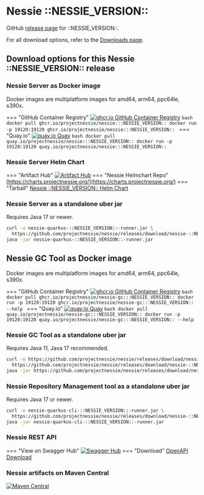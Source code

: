 # Nessie ::NESSIE_VERSION::

GitHub [release page](https://github.com/projectnessie/nessie/releases/tag/nessie-::NESSIE_VERSION::) for ::NESSIE_VERSION::.

For all download options, refer to the [Downloads page](../downloads/index.md).


## Download options for this Nessie ::NESSIE_VERSION:: release

### Nessie Server as Docker image

Docker images are multiplatform images for amd64, arm64, ppc64le, s390x.

=== "GitHub Container Registry"
    [![ghcr.io GitHub Container Registry](https://img.shields.io/maven-central/v/org.projectnessie.nessie/nessie?label=quay.io+Docker&logo=docker&color=3f6ec6&style=for-the-badge&logoColor=white)](https://ghcr.io/projectnessie/nessie)
    ```bash
    docker pull ghcr.io/projectnessie/nessie:::NESSIE_VERSION::
    docker run -p 19120:19120 ghcr.io/projectnessie/nessie:::NESSIE_VERSION::
    ```
=== "Quay.io"
    [![quay.io Quay](https://img.shields.io/maven-central/v/org.projectnessie.nessie/nessie?label=quay.io+Docker&logo=docker&color=3f6ec6&style=for-the-badge&logoColor=white)](https://quay.io/repository/projectnessie/nessie?tab=tags)
    ```bash
    docker pull quay.io/projectnessie/nessie:::NESSIE_VERSION::
    docker run -p 19120:19120 quay.io/projectnessie/nessie:::NESSIE_VERSION::
    ```

### Nessie Server Helm Chart

=== "Artifact Hub"
    [![Artifact Hub](https://img.shields.io/endpoint?url=https://artifacthub.io/badge/repository/nessie&color=3f6ec6&labelColor=&style=for-the-badge&logoColor=white)](https://artifacthub.io/packages/search?repo=nessie)
=== "Nessie Helmchart Repo"
    [https://charts.projectnessie.org/](https://charts.projectnessie.org/)
=== "Tarball"
    [Nessie ::NESSIE_VERSION:: Helm Chart](https://github.com/projectnessie/nessie/releases/download/nessie-::NESSIE_VERSION::/nessie-helm-::NESSIE_VERSION::.tgz)

### Nessie Server as a standalone uber jar

Requires Java 17 or newer.

```bash
curl -o nessie-quarkus-::NESSIE_VERSION::-runner.jar \
  https://github.com/projectnessie/nessie/releases/download/nessie-::NESSIE_VERSION::/nessie-quarkus-::NESSIE_VERSION::-runner.jar
java -jar nessie-quarkus-::NESSIE_VERSION::-runner.jar
```

## Nessie GC Tool as Docker image

Docker images are multiplatform images for amd64, arm64, ppc64le, s390x.

=== "GitHub Container Registry"
    [![ghcr.io GitHub Container Registry](https://img.shields.io/maven-central/v/org.projectnessie.nessie/nessie?label=ghcr.io+Docker&logo=docker&color=3f6ec6&style=for-the-badge&logoColor=white)](https://github.com/projectnessie/nessie/pkgs/container/nessie-gc)
    ```bash
    docker pull ghcr.io/projectnessie/nessie-gc:::NESSIE_VERSION::
    docker run -p 19120:19120 ghcr.io/projectnessie/nessie-gc:::NESSIE_VERSION:: --help
    ```
=== "Quay.io"
    [![quay.io Quay](https://img.shields.io/maven-central/v/org.projectnessie.nessie/nessie?label=quay.io+Docker&logo=docker&color=3f6ec6&style=for-the-badge&logoColor=white)](https://quay.io/repository/projectnessie/nessie-gc?tab=tags)
    ```bash
    docker pull quay.io/projectnessie/nessie-gc:::NESSIE_VERSION::
    docker run -p 19120:19120 quay.io/projectnessie/nessie-gc:::NESSIE_VERSION:: --help
    ```

### Nessie GC Tool as a standalone uber jar

Requires Java 11, Java 17 recommended.

```bash
curl -o https://github.com/projectnessie/nessie/releases/download/nessie-::NESSIE_VERSION::/nessie-gc-::NESSIE_VERSION:: \
  https://github.com/projectnessie/nessie/releases/download/nessie-::NESSIE_VERSION::/https://github.com/projectnessie/nessie/releases/download/nessie-::NESSIE_VERSION::/nessie-gc-::NESSIE_VERSION::
java -jar https://github.com/projectnessie/nessie/releases/download/nessie-::NESSIE_VERSION::/nessie-gc-::NESSIE_VERSION::
```

### Nessie Repository Management tool as a standalone uber jar

Requires Java 17 or newer.

```bash
curl -o nessie-quarkus-cli-::NESSIE_VERSION::-runner.jar \
  https://github.com/projectnessie/nessie/releases/download/nessie-::NESSIE_VERSION::/nessie-quarkus-cli-::NESSIE_VERSION::-runner.jar
java -jar nessie-quarkus-cli-::NESSIE_VERSION::-runner.jar
```

### Nessie REST API

=== "View on Swagger Hub"
    [![Swagger Hub](https://img.shields.io/badge/swagger%20hub-nessie-3f6ec6?style=for-the-badge&logo=swagger&link=https%3A%2F%2Fapp.swaggerhub.com%2Fapis%2Fprojectnessie%2Fnessie)](https://app.swaggerhub.com/apis/projectnessie/nessie/::NESSIE_VERSION::)
=== "Download"
    [OpenAPI Download](https://github.com/projectnessie/nessie/releases/download/nessie-::NESSIE_VERSION::/nessie-openapi-::NESSIE_VERSION::.yaml)

### Nessie artifacts on Maven Central

[![Maven Central](https://img.shields.io/maven-central/v/org.projectnessie.nessie/nessie?label=Maven%20Central&logo=apachemaven&color=3f6ec6&style=for-the-badge&logoColor=white)](https://search.maven.org/artifact/org.projectnessie.nessie/nessie)

